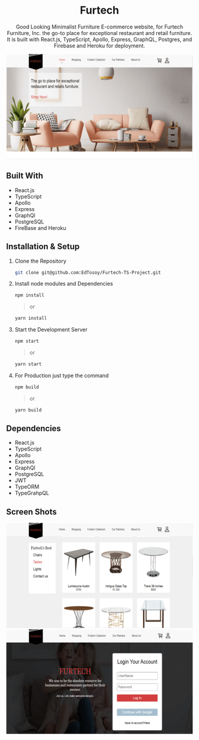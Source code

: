 <h1 align="center">
  Furtech 
  
</h1>
<p align="center">
Good Looking Minimalist Furniture E-commerce website, for Furtech Furniture, Inc. the go-to place for exceptional restaurant and retail furniture. It is built with React.js, TypeScript, Apollo, Express, GraphQL, Postgres, and Firebase and Heroku for deployment. 
</p>

![demo](https://github.com/EdTosoy/Furtech-Project/blob/master/Demo.png?raw=true)

## Built With

- React.js
- TypeScript
- Apollo
- Express
- GraphQl
- PostgreSQL
- FireBase and Heroku

## Installation & Setup

1. Clone the Repository

   ```sh
   git clone git@github.com:EdTosoy/Furtech-TS-Project.git
   ```

2. Install node modules and Dependencies

   ```sh
   npm install
   ```

   > or

   ```sh
   yarn install
   ```

3. Start the Development Server

   ```sh
   npm start
   ```

   > or

   ```sh
   yarn start
   ```

4. For Production just type the command

   ```sh
   npm build
   ```

   > or

   ```sh
   yarn build
   ```

## Dependencies

- React.js
- TypeScript
- Apollo
- Express
- GraphQl
- PostgreSQL
- JWT
- TypeORM
- TypeGrahpQL

## Screen Shots

![demo](https://github.com/EdTosoy/Furtech-Project/blob/master/ScreenShot1.png?raw=true)
![demo](https://github.com/EdTosoy/Furtech-Project/blob/master/ScreenShot2.png?raw=true)
